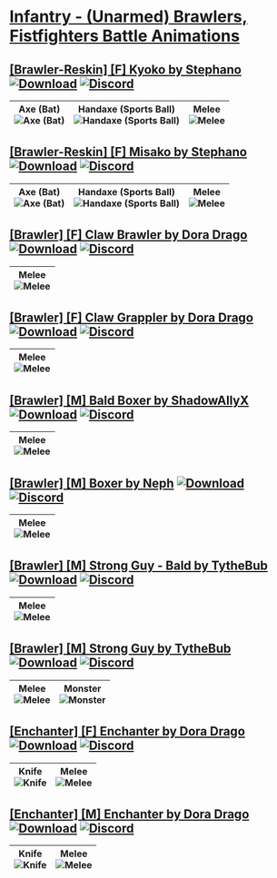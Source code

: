 # [Infantry - (Unarmed) Brawlers, Fistfighters Battle Animations](./)

## [\[Brawler-Reskin\] \[F\] Kyoko by Stephano](https://github.com/Klokinator/FE-Repo/tree/main/Battle%20Animations/Infantry%20-%20(Unarmed)%20Brawlers,%20Fistfighters/%5BBrawler-Reskin%5D%20%5BF%5D%20Kyoko%20by%20Stephano) [![Download](https://img.shields.io/badge/Download--red?style=social&logo=github)](https://minhaskamal.github.io/DownGit/#/home?url=https://github.com/Klokinator/FE-Repo/tree/main/Battle%20Animations/Infantry%20-%20(Unarmed)%20Brawlers,%20Fistfighters/%5BBrawler-Reskin%5D%20%5BF%5D%20Kyoko%20by%20Stephano) [![Discord](https://img.shields.io/badge/Discord--blue?style=social&logo=discord)](https://discord.gg/C7VNGnyTPA)

| <b>Axe (Bat)</b><br/><img alt="Axe (Bat)" src="https://raw.githubusercontent.com/Klokinator/FE-Repo/main/Battle%20Animations/Infantry%20-%20(Unarmed)%20Brawlers,%20Fistfighters/%5BBrawler-Reskin%5D%20%5BF%5D%20Kyoko%20by%20Stephano/3.%20Axe%20(Bat)/Axe.gif"/> | <b>Handaxe (Sports Ball)</b><br/><img alt="Handaxe (Sports Ball)" src="https://raw.githubusercontent.com/Klokinator/FE-Repo/main/Battle%20Animations/Infantry%20-%20(Unarmed)%20Brawlers,%20Fistfighters/%5BBrawler-Reskin%5D%20%5BF%5D%20Kyoko%20by%20Stephano/4.%20Handaxe%20(Sports%20Ball)/Handaxe.gif"/> | <b>Melee</b><br/><img alt="Melee" src="https://raw.githubusercontent.com/Klokinator/FE-Repo/main/Battle%20Animations/Infantry%20-%20(Unarmed)%20Brawlers,%20Fistfighters/%5BBrawler-Reskin%5D%20%5BF%5D%20Kyoko%20by%20Stephano/8.%20Melee/Melee.gif"/> |
| :---: | :---: | :---: |




## [\[Brawler-Reskin\] \[F\] Misako by Stephano](https://github.com/Klokinator/FE-Repo/tree/main/Battle%20Animations/Infantry%20-%20(Unarmed)%20Brawlers,%20Fistfighters/%5BBrawler-Reskin%5D%20%5BF%5D%20Misako%20by%20Stephano) [![Download](https://img.shields.io/badge/Download--red?style=social&logo=github)](https://minhaskamal.github.io/DownGit/#/home?url=https://github.com/Klokinator/FE-Repo/tree/main/Battle%20Animations/Infantry%20-%20(Unarmed)%20Brawlers,%20Fistfighters/%5BBrawler-Reskin%5D%20%5BF%5D%20Misako%20by%20Stephano) [![Discord](https://img.shields.io/badge/Discord--blue?style=social&logo=discord)](https://discord.gg/C7VNGnyTPA)

| <b>Axe (Bat)</b><br/><img alt="Axe (Bat)" src="https://raw.githubusercontent.com/Klokinator/FE-Repo/main/Battle%20Animations/Infantry%20-%20(Unarmed)%20Brawlers,%20Fistfighters/%5BBrawler-Reskin%5D%20%5BF%5D%20Misako%20by%20Stephano/3.%20Axe%20(Bat)/Axe.gif"/> | <b>Handaxe (Sports Ball)</b><br/><img alt="Handaxe (Sports Ball)" src="https://raw.githubusercontent.com/Klokinator/FE-Repo/main/Battle%20Animations/Infantry%20-%20(Unarmed)%20Brawlers,%20Fistfighters/%5BBrawler-Reskin%5D%20%5BF%5D%20Misako%20by%20Stephano/4.%20Handaxe%20(Sports%20Ball)/Handaxe.gif"/> | <b>Melee</b><br/><img alt="Melee" src="https://raw.githubusercontent.com/Klokinator/FE-Repo/main/Battle%20Animations/Infantry%20-%20(Unarmed)%20Brawlers,%20Fistfighters/%5BBrawler-Reskin%5D%20%5BF%5D%20Misako%20by%20Stephano/8.%20Melee/Melee.gif"/> |
| :---: | :---: | :---: |




## [\[Brawler\] \[F\] Claw Brawler by Dora Drago](https://github.com/Klokinator/FE-Repo/tree/main/Battle%20Animations/Infantry%20-%20(Unarmed)%20Brawlers,%20Fistfighters/%5BBrawler%5D%20%5BF%5D%20Claw%20Brawler%20by%20Dora%20Drago) [![Download](https://img.shields.io/badge/Download--red?style=social&logo=github)](https://minhaskamal.github.io/DownGit/#/home?url=https://github.com/Klokinator/FE-Repo/tree/main/Battle%20Animations/Infantry%20-%20(Unarmed)%20Brawlers,%20Fistfighters/%5BBrawler%5D%20%5BF%5D%20Claw%20Brawler%20by%20Dora%20Drago) [![Discord](https://img.shields.io/badge/Discord--blue?style=social&logo=discord)](https://discord.gg/C7VNGnyTPA)

| <b>Melee</b><br/><img alt="Melee" src="https://raw.githubusercontent.com/Klokinator/FE-Repo/main/Battle%20Animations/Infantry%20-%20(Unarmed)%20Brawlers,%20Fistfighters/%5BBrawler%5D%20%5BF%5D%20Claw%20Brawler%20by%20Dora%20Drago/8.%20Melee/Melee.gif"/> |
| :---: |




## [\[Brawler\] \[F\] Claw Grappler by Dora Drago](https://github.com/Klokinator/FE-Repo/tree/main/Battle%20Animations/Infantry%20-%20(Unarmed)%20Brawlers,%20Fistfighters/%5BBrawler%5D%20%5BF%5D%20Claw%20Grappler%20by%20Dora%20Drago) [![Download](https://img.shields.io/badge/Download--red?style=social&logo=github)](https://minhaskamal.github.io/DownGit/#/home?url=https://github.com/Klokinator/FE-Repo/tree/main/Battle%20Animations/Infantry%20-%20(Unarmed)%20Brawlers,%20Fistfighters/%5BBrawler%5D%20%5BF%5D%20Claw%20Grappler%20by%20Dora%20Drago) [![Discord](https://img.shields.io/badge/Discord--blue?style=social&logo=discord)](https://discord.gg/C7VNGnyTPA)

| <b>Melee</b><br/><img alt="Melee" src="https://raw.githubusercontent.com/Klokinator/FE-Repo/main/Battle%20Animations/Infantry%20-%20(Unarmed)%20Brawlers,%20Fistfighters/%5BBrawler%5D%20%5BF%5D%20Claw%20Grappler%20by%20Dora%20Drago/8.%20Melee/Melee.gif"/> |
| :---: |




## [\[Brawler\] \[M\] Bald Boxer by ShadowAllyX](https://github.com/Klokinator/FE-Repo/tree/main/Battle%20Animations/Infantry%20-%20(Unarmed)%20Brawlers,%20Fistfighters/%5BBrawler%5D%20%5BM%5D%20Bald%20Boxer%20by%20ShadowAllyX) [![Download](https://img.shields.io/badge/Download--red?style=social&logo=github)](https://minhaskamal.github.io/DownGit/#/home?url=https://github.com/Klokinator/FE-Repo/tree/main/Battle%20Animations/Infantry%20-%20(Unarmed)%20Brawlers,%20Fistfighters/%5BBrawler%5D%20%5BM%5D%20Bald%20Boxer%20by%20ShadowAllyX) [![Discord](https://img.shields.io/badge/Discord--blue?style=social&logo=discord)](https://discord.gg/C7VNGnyTPA)

| <b>Melee</b><br/><img alt="Melee" src="https://raw.githubusercontent.com/Klokinator/FE-Repo/main/Battle%20Animations/Infantry%20-%20(Unarmed)%20Brawlers,%20Fistfighters/%5BBrawler%5D%20%5BM%5D%20Bald%20Boxer%20by%20ShadowAllyX/8.%20Melee/Melee.gif"/> |
| :---: |




## [\[Brawler\] \[M\] Boxer by Neph](https://github.com/Klokinator/FE-Repo/tree/main/Battle%20Animations/Infantry%20-%20(Unarmed)%20Brawlers,%20Fistfighters/%5BBrawler%5D%20%5BM%5D%20Boxer%20by%20Neph) [![Download](https://img.shields.io/badge/Download--red?style=social&logo=github)](https://minhaskamal.github.io/DownGit/#/home?url=https://github.com/Klokinator/FE-Repo/tree/main/Battle%20Animations/Infantry%20-%20(Unarmed)%20Brawlers,%20Fistfighters/%5BBrawler%5D%20%5BM%5D%20Boxer%20by%20Neph) [![Discord](https://img.shields.io/badge/Discord--blue?style=social&logo=discord)](https://discord.gg/C7VNGnyTPA)

| <b>Melee</b><br/><img alt="Melee" src="https://raw.githubusercontent.com/Klokinator/FE-Repo/main/Battle%20Animations/Infantry%20-%20(Unarmed)%20Brawlers,%20Fistfighters/%5BBrawler%5D%20%5BM%5D%20Boxer%20by%20Neph/8.%20Melee/Melee.gif"/> |
| :---: |




## [\[Brawler\] \[M\] Strong Guy - Bald by TytheBub](https://github.com/Klokinator/FE-Repo/tree/main/Battle%20Animations/Infantry%20-%20(Unarmed)%20Brawlers,%20Fistfighters/%5BBrawler%5D%20%5BM%5D%20Strong%20Guy%20-%20Bald%20by%20TytheBub) [![Download](https://img.shields.io/badge/Download--red?style=social&logo=github)](https://minhaskamal.github.io/DownGit/#/home?url=https://github.com/Klokinator/FE-Repo/tree/main/Battle%20Animations/Infantry%20-%20(Unarmed)%20Brawlers,%20Fistfighters/%5BBrawler%5D%20%5BM%5D%20Strong%20Guy%20-%20Bald%20by%20TytheBub) [![Discord](https://img.shields.io/badge/Discord--blue?style=social&logo=discord)](https://discord.gg/C7VNGnyTPA)

| <b>Melee</b><br/><img alt="Melee" src="https://raw.githubusercontent.com/Klokinator/FE-Repo/main/Battle%20Animations/Infantry%20-%20(Unarmed)%20Brawlers,%20Fistfighters/%5BBrawler%5D%20%5BM%5D%20Strong%20Guy%20-%20Bald%20by%20TytheBub/8.%20Melee/Melee.gif"/> |
| :---: |




## [\[Brawler\] \[M\] Strong Guy by TytheBub](https://github.com/Klokinator/FE-Repo/tree/main/Battle%20Animations/Infantry%20-%20(Unarmed)%20Brawlers,%20Fistfighters/%5BBrawler%5D%20%5BM%5D%20Strong%20Guy%20by%20TytheBub) [![Download](https://img.shields.io/badge/Download--red?style=social&logo=github)](https://minhaskamal.github.io/DownGit/#/home?url=https://github.com/Klokinator/FE-Repo/tree/main/Battle%20Animations/Infantry%20-%20(Unarmed)%20Brawlers,%20Fistfighters/%5BBrawler%5D%20%5BM%5D%20Strong%20Guy%20by%20TytheBub) [![Discord](https://img.shields.io/badge/Discord--blue?style=social&logo=discord)](https://discord.gg/C7VNGnyTPA)

| <b>Melee</b><br/><img alt="Melee" src="https://raw.githubusercontent.com/Klokinator/FE-Repo/main/Battle%20Animations/Infantry%20-%20(Unarmed)%20Brawlers,%20Fistfighters/%5BBrawler%5D%20%5BM%5D%20Strong%20Guy%20by%20TytheBub/8.%20Melee/Melee.gif"/> | <b>Monster</b><br/><img alt="Monster" src="https://raw.githubusercontent.com/Klokinator/FE-Repo/main/Battle%20Animations/Infantry%20-%20(Unarmed)%20Brawlers,%20Fistfighters/%5BBrawler%5D%20%5BM%5D%20Strong%20Guy%20by%20TytheBub/8.%20Monster/Monster.gif"/> |
| :---: | :---: |




## [\[Enchanter\] \[F\] Enchanter by Dora Drago](https://github.com/Klokinator/FE-Repo/tree/main/Battle%20Animations/Infantry%20-%20(Unarmed)%20Brawlers,%20Fistfighters/%5BEnchanter%5D%20%5BF%5D%20Enchanter%20by%20Dora%20Drago) [![Download](https://img.shields.io/badge/Download--red?style=social&logo=github)](https://minhaskamal.github.io/DownGit/#/home?url=https://github.com/Klokinator/FE-Repo/tree/main/Battle%20Animations/Infantry%20-%20(Unarmed)%20Brawlers,%20Fistfighters/%5BEnchanter%5D%20%5BF%5D%20Enchanter%20by%20Dora%20Drago) [![Discord](https://img.shields.io/badge/Discord--blue?style=social&logo=discord)](https://discord.gg/C7VNGnyTPA)

| <b>Knife</b><br/><img alt="Knife" src="https://raw.githubusercontent.com/Klokinator/FE-Repo/main/Battle%20Animations/Infantry%20-%20(Unarmed)%20Brawlers,%20Fistfighters/%5BEnchanter%5D%20%5BF%5D%20Enchanter%20by%20Dora%20Drago/1.%20Knife/Knife.gif"/> | <b>Melee</b><br/><img alt="Melee" src="https://raw.githubusercontent.com/Klokinator/FE-Repo/main/Battle%20Animations/Infantry%20-%20(Unarmed)%20Brawlers,%20Fistfighters/%5BEnchanter%5D%20%5BF%5D%20Enchanter%20by%20Dora%20Drago/8.%20Melee/Melee.gif"/> |
| :---: | :---: |




## [\[Enchanter\] \[M\] Enchanter by Dora Drago](https://github.com/Klokinator/FE-Repo/tree/main/Battle%20Animations/Infantry%20-%20(Unarmed)%20Brawlers,%20Fistfighters/%5BEnchanter%5D%20%5BM%5D%20Enchanter%20by%20Dora%20Drago) [![Download](https://img.shields.io/badge/Download--red?style=social&logo=github)](https://minhaskamal.github.io/DownGit/#/home?url=https://github.com/Klokinator/FE-Repo/tree/main/Battle%20Animations/Infantry%20-%20(Unarmed)%20Brawlers,%20Fistfighters/%5BEnchanter%5D%20%5BM%5D%20Enchanter%20by%20Dora%20Drago) [![Discord](https://img.shields.io/badge/Discord--blue?style=social&logo=discord)](https://discord.gg/C7VNGnyTPA)

| <b>Knife</b><br/><img alt="Knife" src="https://raw.githubusercontent.com/Klokinator/FE-Repo/main/Battle%20Animations/Infantry%20-%20(Unarmed)%20Brawlers,%20Fistfighters/%5BEnchanter%5D%20%5BM%5D%20Enchanter%20by%20Dora%20Drago/1.%20Knife/Knife.gif"/> | <b>Melee</b><br/><img alt="Melee" src="https://raw.githubusercontent.com/Klokinator/FE-Repo/main/Battle%20Animations/Infantry%20-%20(Unarmed)%20Brawlers,%20Fistfighters/%5BEnchanter%5D%20%5BM%5D%20Enchanter%20by%20Dora%20Drago/8.%20Melee/Melee.gif"/> |
| :---: | :---: |



